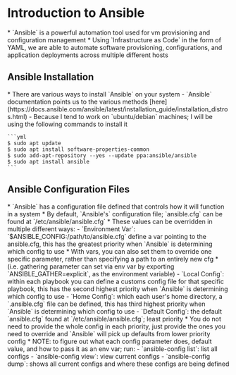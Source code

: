 <h1>Introduction to Ansible</h1>
* `Ansible` is a powerful automation tool used for vm provisioning and configuration management
* Using `Infrastructure as Code` in the form of YAML, we are able to automate software provisioning, configurations, and application deployments across multiple different hosts

<h2>Ansible Installation</h2>
* There are various ways to install `Ansible` on your system
  - `Ansible` documentation points us to the various methods [here](https://docs.ansible.com/ansible/latest/installation_guide/installation_distros.html)
  - Because I tend to work on `ubuntu/debian` machines; I will be using the following commands to install it
    
    ```yml
    $ sudo apt update
    $ sudo apt install software-properties-common
    $ sudo add-apt-repository --yes --update ppa:ansible/ansible
    $ sudo apt install ansible
    ```

<h2>Ansible Configuration Files</h2>
* `Ansible` has a configuration file defined that controls how it will function in a system
* By default, `Ansible's` configuration file; `ansible.cfg` can be found at `/etc/ansible/ansible.cfg`
* These values can be overridden in multiple different ways:
  - `Environment Var`: `$ANSIBLE_CONFIG:/path/to/ansible.cfg` define a var pointing to the ansible.cfg, this has the greatest priority when `Ansible` is determining which config to use
    * With vars, you can also set them to override one specific parameter, rather than specifying a path to an entirely new cfg
    * (i.e. gathering parameter can set via env var by exporting `ANSIBLE_GATHER=explicit`, as the environment variable)
  - `Local Config`: within each playbook you can define a customs config file for that specific playbook, this has the second highest priority when `Ansible` is determining which config to use 
  - `Home Config`: which each user's home directory, a `.ansible.cfg` file can be defined, this has third highest priority when `Ansible` is determining which config to use
  - `Default Config`: the default `ansible.cfg` found at `/etc/ansible/ansible.cfg`; least priority
* You do not need to provide the whole config in each priority, just provide the ones you need to override and `Ansible` will pick up defaults from lower priority config
* NOTE: to figure out what each config parameter does, default value, and how to pass it as an env var; run:
  - `ansible-config list`: list all configs
  - `ansible-config view`: view current configs
  - `ansible-config dump`: shows all current configs and where these configs are being defined
